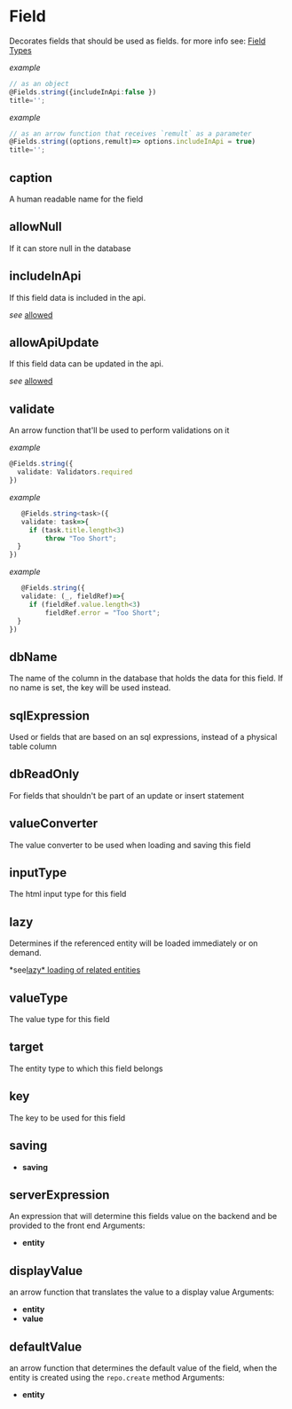 # Field
Decorates fields that should be used as fields.
for more info see: [Field Types](https://remult.dev/docs/field-types.html)
   
   
   *example*
   ```ts
   // as an object
   @Fields.string({includeInApi:false })
   title='';
   ```
   
   
   
   *example*
   ```ts
   // as an arrow function that receives `remult` as a parameter
   @Fields.string((options,remult)=> options.includeInApi = true)
   title='';
   ```
   
## caption
A human readable name for the field
## allowNull
If it can store null in the database
## includeInApi
If this field data is included in the api.
   
   
   *see*
   [allowed](http://remult.dev/docs/allowed.html)
## allowApiUpdate
If this field data can be updated in the api.
   
   
   *see*
   [allowed](http://remult.dev/docs/allowed.html)
## validate
An arrow function that'll be used to perform validations on it
   
   
   *example*
   ```ts
   @Fields.string({
     validate: Validators.required
   })
   ```
   
   
   
   *example*
   ```ts
      @Fields.string<task>({
      validate: task=>{
        if (task.title.length<3)
            throw "Too Short";
     }
   })
   ```
   
   
   
   *example*
   ```ts
      @Fields.string({
      validate: (_, fieldRef)=>{
        if (fieldRef.value.length<3)
            fieldRef.error = "Too Short";
     }
   })
   ```
   
## dbName
The name of the column in the database that holds the data for this field. If no name is set, the key will be used instead.
## sqlExpression
Used or fields that are based on an sql expressions, instead of a physical table column
## dbReadOnly
For fields that shouldn't be part of an update or insert statement
## valueConverter
The value converter to be used when loading and saving this field
## inputType
The html input type for this field
## lazy
Determines if the referenced entity will be loaded immediately or on demand.
   
   
   *see[lazy*
   loading of related entities](http://remult.dev/docs/lazy-loading-of-related-entities.html)
   
## valueType
The value type for this field
## target
The entity type to which this field belongs
## key
The key to be used for this field
## saving
* **saving**
## serverExpression
An expression that will determine this fields value on the backend and be provided to the front end
Arguments:
* **entity**
## displayValue
an arrow function that translates the value to a display value
Arguments:
* **entity**
* **value**
## defaultValue
an arrow function that determines the default value of the field, when the entity is created using the `repo.create` method
Arguments:
* **entity**
